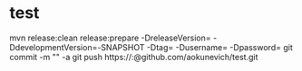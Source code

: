 # test

mvn release:clean release:prepare -DreleaseVersion=<releaseVersion> -DdevelopmentVersion=<devVersion>-SNAPSHOT -Dtag=<tag> -Dusername=<username> -Dpassword=<password>
git commit -m "<message>" -a
git push https://<username>:<password>@github.com/aokunevich/test.git
